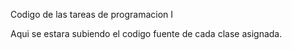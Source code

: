 Codigo de las tareas de programacion I

Aqui se estara subiendo el codigo fuente de cada clase asignada.
